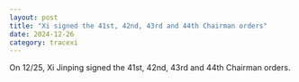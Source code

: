```yaml
---
layout: post
title: "Xi signed the 41st, 42nd, 43rd and 44th Chairman orders"
date: 2024-12-26
category: tracexi
---
```


On 12/25, Xi Jinping signed the 41st, 42nd, 43rd and 44th Chairman orders.

